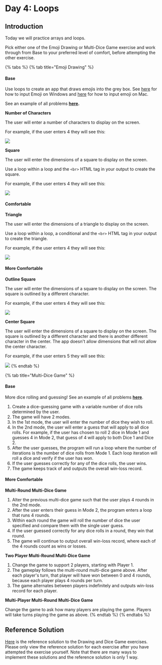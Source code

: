# Day 4: Loops

## Introduction

Today we will practice arrays and loops.

Pick either one of the Emoji Drawing or Multi-Dice Game exercise and work through from Base to your preferred level of comfort, before attempting the other exercise.

{% tabs %}
{% tab title="Emoji Drawing" %}
#### Base

Use loops to create an app that draws emojis into the grey box. See [here](https://support.microsoft.com/en-us/windows/windows-10-keyboard-tips-and-tricks-588e0b72-0fff-6d3f-aeee-6e5116097942) for how to input Emoji on Windows and [here](https://support.apple.com/en-sg/guide/mac-help/mchlp1560/mac) for how to input emoji on Mac.

See an example of all problems [**here**](https://rocketacademy.github.io/basics-starter-code/day5/drawingemoji/index.html)**.**

**Number of Characters**

The user will enter a number of characters to display on the screen.

For example, if the user enters 4 they will see this:

![](<../../.gitbook/assets/Screen Shot 2020-08-26 at 12.35.32 AM (1).png>)

**Square**

The user will enter the dimensions of a square to display on the screen.

Use a loop within a loop and the `<br>` HTML tag in your output to create the square.

For example, if the user enters 4 they will see this:

![](<../../.gitbook/assets/Screen Shot 2020-08-26 at 12.35.12 AM.png>)

#### Comfortable

**Triangle**

The user will enter the dimensions of a triangle to display on the screen.‌

Use a loop within a loop, a conditional and the `<br>` HTML tag in your output to create the triangle.

For example, if the user enters 4 they will see this:

![](<../../.gitbook/assets/Screen Shot 2020-08-26 at 12.37.35 AM.png>)

#### More Comfortable

**Outline Square**

The user will enter the dimensions of a square to display on the screen. The square is outlined by a different character.

For example, if the user enters 4 they will see this:

![](<../../.gitbook/assets/Screen Shot 2020-08-26 at 12.54.56 AM.png>)

**Center Square**

The user will enter the dimensions of a square to display on the screen. The square is outlined by a different character and there is another different character in the center. The app doesn't allow dimensions that will not allow the center character.

For example, if the user enters 5 they will see this:

![](<../../.gitbook/assets/Screen Shot 2020-08-26 at 12.58.34 AM.png>)
{% endtab %}

{% tab title="Multi-Dice Game" %}
#### Base

More dice rolling and guessing! See an example of all problems [**here**](https://rocketacademy.github.io/basics-starter-code/day5/dicegame/index.html).

1. Create a dice-guessing game with a variable number of dice rolls determined by the user.
2. The game will have 2 modes.
3. In the 1st mode, the user will enter the number of dice they wish to roll.
4. In the 2nd mode, the user will enter a guess that will apply to all dice rolls. For example, if the user has chosen to roll 2 dice in Mode 1 and guesses 4 in Mode 2, that guess of 4 will apply to both Dice 1 and Dice 2.
5. After the user guesses, the program will run a loop where the number of iterations is the number of dice rolls from Mode 1. Each loop iteration will roll a dice and verify if the user has won.
6. If the user guesses correctly for any of the dice rolls, the user wins.
7. The game keeps track of and outputs the overall win-loss record.

#### More Comfortable

**Multi-Round Multi-Dice Game**

1. Alter the previous multi-dice game such that the user plays 4 rounds in the 2nd mode.
2. After the user enters their guess in Mode 2, the program enters a loop that runs 4 rounds.
3. Within each round the game will roll the number of dice the user specified and compare them with the single user guess.
4. If the user guessed correctly for any dice rolls in a round, they win that round.
5. The game will continue to output overall win-loss record, where each of the 4 rounds count as wins or losses.

**Two Player Multi-Round Multi-Dice Game**

1. Change the game to support 2 players, starting with Player 1.
2. The gameplay follows the multi-round multi-dice game above. After each player's turn, that player will have won between 0 and 4 rounds, because each player plays 4 rounds per turn.
3. The game alternates between players indefinitely and outputs win-loss record for each player.

**Multi-Player Multi-Round Multi-Dice Game**

Change the game to ask how many players are playing the game. Players will take turns playing the game as above.
{% endtab %}
{% endtabs %}

## Reference Solution

[Here](https://github.com/rocketacademy/basics-starter-code-2.0/blob/day4/day04-loops/in-class/script.js) is the reference solution to the Drawing and Dice Game exercises. Please only view the reference solution for each exercise after you have attempted the exercise yourself. Note that there are many ways to implement these solutions and the reference solution is only 1 way.
